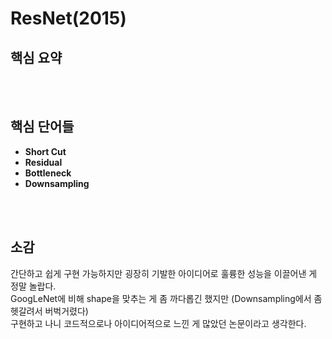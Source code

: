# ResNet(2015)
## 핵심 요약

<br>

<br>


## 핵심 단어들
- **Short Cut**
- **Residual**
- **Bottleneck**
- **Downsampling**
<br>

<br>


## 소감
간단하고 쉽게 구현 가능하지만 굉장히 기발한 아이디어로 훌륭한 성능을 이끌어낸 게 정말 놀랍다.  
GoogLeNet에 비해 shape을 맞추는 게 좀 까다롭긴 했지만 (Downsampling에서 좀 헷갈려서 버벅거렸다)  
구현하고 나니 코드적으로나 아이디어적으로 느낀 게 많았던 논문이라고 생각한다.